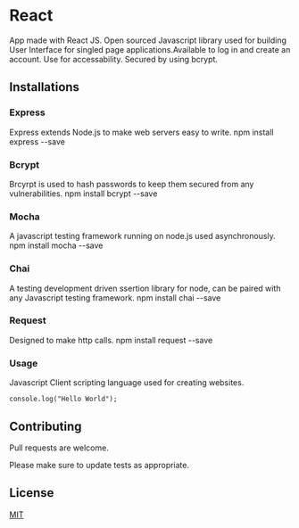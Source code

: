 # React

App made with React JS. Open sourced Javascript library used for building User Interface for singled page applications.Available to log in and create an account. Use for accessability. Secured by using bcrypt. 
 
 
## Installations

### Express

Express extends Node.js to make web servers easy to write.
npm install express --save

### Bcrypt

Brcyrpt is used to hash passwords to keep them secured from any vulnerabilities.
npm install bcrypt --save

### Mocha

A javascript testing framework running on node.js used asynchronously.
npm install mocha --save

### Chai

A testing development driven ssertion library for node, can be paired with any Javascript testing framework.
npm install chai --save

### Request

Designed to make http calls.
npm install request --save

### Usage

Javascript
Client scripting language used for creating websites.

```<script>
console.log("Hello World");
```

## Contributing
Pull requests are welcome. 

Please make sure to update tests as appropriate.

## License
[MIT](https://github.com/ShirleyDamiron/E-Commerce-Mongo/blob/master/LICENSE)
